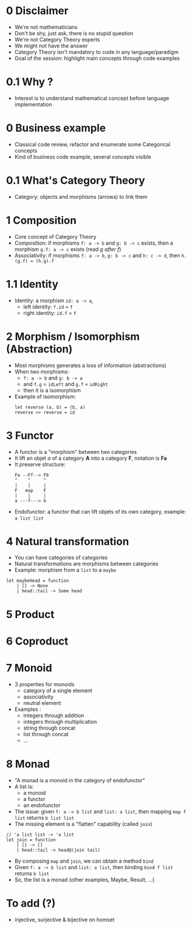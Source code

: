 # 0 Disclaimer 

- We're not mathematicians
- Don't be shy, just ask, there is no stupid question
- We're not Category Theory experts
- We might not have the answer
- Category Theory isn't mandatory to code in any language/paradigm
- Goal of the session: highlight main concepts through code examples

# 0.1 Why ?
- Interest is to understand mathematical concept before language implementation

# 0 Business example 
- Classical code review, refactor and enumerate some Categorical concepts
- Kind of business code example, several concepts visible

# 0.1 What's Category Theory 
- Category: objects and morphisms (arrows) to link them

# 1 Composition

- Core concept of Category Theory
- Composition: if morphisms ``f: a -> b`` and ``g: b -> c`` exists, then a morphism ``g.f: a -> c`` exists (read *g after f*)
- Associativity: if morphisms ``f: a -> b``, ``g: b -> c`` and ``h: c -> d``, then ``h.(g.f) = (h.g).f``

# 1.1 Identity

- Identity: a morphism ``id: a -> a``, 
  - left identity: ``f.id`` = ``f``
  - right identity: ``id.f`` = ``f``
  
# 2 Morphism / Isomorphism (Abstraction)

- Most morphisms generates a loss of information (abstractions)
- When two morphisms:
  - ``f: a -> b`` and ``g: b -> a``
  - and ``f.g`` = ``idLeft`` and ``g.f`` = ``idRight``
  - then it is a isomorphism
- Example of isomorphism:
  ```F#  
  let reverse (a, b) = (b, a)
  reverse >> reverse = id
  ```

# 3 Functor

- A functor is a "morphism" between two categories
- It lift an objet *a* of a category __A__ into a category __F__, notation is __Fa__
- It preserve structure:
  ```
  Fa --Ff--> Fb
  ^    ^     ^
  |    |     | 
  F   map    F
  |    |     |
  a ---f---> b
  ```
- Endofunctor: a functor that can lift objets of its own category, example: ``a list list``

# 4 Natural transformation

- You can have categories of categories 
- Natural transformations are morphisms between categories
- Example: morphism from a ``list`` to a ``maybe``
```F#
let maybeHead = function
    | [] -> None
    | head::tail -> Some head
```

# 5 Product
# 6 Coproduct

# 7 Monoid

- 3 properties for monoids 
  - category of a single element
  - associativity
  - neutral element
- Examples :
  - integers through addition
  - integers through multiplication
  - string through concat
  - list through concat
  - ...

# 8 Monad

- "A monad is a monoid in the category of endofunctor"
- A list is:
  - a monoid 
  - a functor
  - an endofunctor
- The issue: given ``f: a -> b list`` and ``list: a list``, then mapping ``map f list`` returns ``b list list``
- The missing element is a "flatten" capability (called ``join``)
```F#
// 'a list list -> 'a list
let join = function
    | [] -> []
    | head::tail -> head@(join tail)
```
- By composing ``map`` and ``join``, we can obtain a method ``bind``
- Given ``f: a -> b list`` and ``list: a list``, then binding ``bind f list`` returns ``b list``
- So, the list is a monad (other examples, Maybe, Result, ...)


# To add (?)

- injective, surjective & bijective on homset